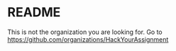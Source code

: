 # README
This is not the organization you are looking for. Go to https://github.com/organizations/HackYourAssignment
